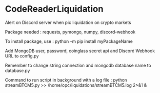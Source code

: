 # CodeReaderLiquidation
 Alert on Discord server when pic liquidation on crypto markets
 
 Package needed : requests, pymongo, numpy, discord-webhook
 
 To install package, use : python -m pip install myPackageName
 
 Add MongoDB user, password, coinglass secret api and Discord Webhook URL to config.py
 
 Remember to change string connection and mongodb database name to database.py
 
 Command to run script in background with a log file : python streamBTCM5.py >> /home/opc/liquidations/streamBTCM5.log 2>&1 &
